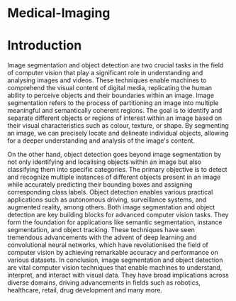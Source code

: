 # Medical-Imaging
# Introduction
Image segmentation and object detection are two crucial tasks in the field of computer vision 
that play a significant role in understanding and analysing images and videos. These techniques 
enable machines to comprehend the visual content of digital media, replicating the human 
ability to perceive objects and their boundaries within an image.
Image segmentation refers to the process of partitioning an image into multiple meaningful and 
semantically coherent regions. The goal is to identify and separate different objects or regions 
of interest within an image based on their visual characteristics such as colour, texture, or shape. 
By segmenting an image, we can precisely locate and delineate individual objects, allowing for 
a deeper understanding and analysis of the image's content. 
 
On the other hand, object detection goes beyond image segmentation by not only identifying 
and localising objects within an image but also classifying them into specific categories. The 
primary objective is to detect and recognize multiple instances of different objects present in 
an image while accurately predicting their bounding boxes and assigning corresponding class 
labels. 
Object detection enables various practical applications such as autonomous driving, 
surveillance systems, and augmented reality, among others. Both image segmentation and 
object detection are key building blocks for advanced computer vision tasks. They form the 
foundation for applications like semantic segmentation, instance segmentation, and object 
tracking. These techniques have seen tremendous advancements with the advent of deep 
learning and convolutional neural networks, which have revolutionised the field of computer 
vision by achieving remarkable accuracy and performance on various datasets. 
In conclusion, image segmentation and object detection are vital computer vision techniques 
that enable machines to understand, interpret, and interact with visual data. They have broad 
implications across diverse domains, driving advancements in fields such as robotics, 
healthcare, retail, drug development and many more.
